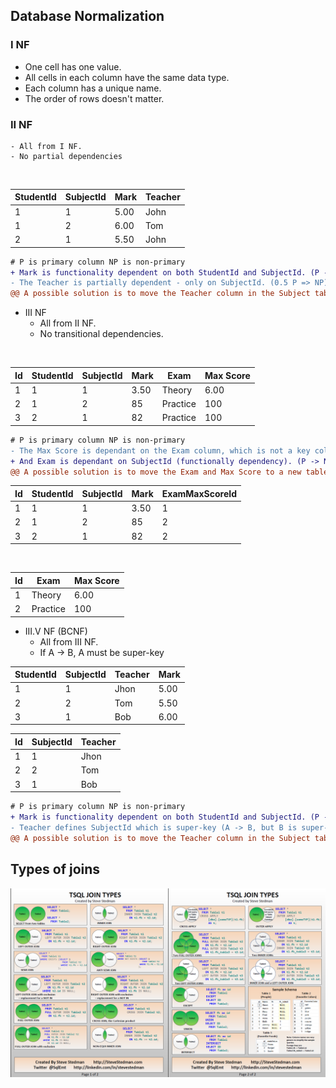 ## Database Normalization

### I NF
- One cell has one value.
- All cells in each column have the same data type.
- Each column has a unique name.
- The order of rows doesn't matter.
    
### II NF
    - All from I NF.
    - No partial dependencies
  
<br />

| StudentId | SubjectId | Mark | Teacher |
|-----------|-----------|------|---------|
|     1     |     1     | 5.00 |  John   |  
|     1     |     2     | 6.00 |  Tom    |  
|     2     |     1     | 5.50 |  John   |  
     
```diff 
# P is primary column NP is non-primary
+ Mark is functionality dependent on both StudentId and SubjectId. (P -> NP)
- The Teacher is partially dependent - only on SubjectId. (0.5 P => NP)
@@ A possible solution is to move the Teacher column in the Subject table. @@
```

- III NF
    - All from II NF.
    - No transitional dependencies.

<br />    

| Id | StudentId | SubjectId | Mark |   Exam   | Max Score |
|----|-----------|-----------|------|----------|-----------|
| 1  |     1     |     1     | 3.50 |  Theory  |   6.00    |
| 2  |     1     |     2     |  85  | Practice |    100    |
| 3  |     2     |     1     |  82  | Practice |    100    |


```diff 
# P is primary column NP is non-primary
- The Max Score is dependant on the Exam column, which is not a key column (transitional dependency). (A -> B, B -> C => A -> C) (NP -> NP)
+ And Exam is dependant on SubjectId (functionally dependency). (P -> NP)
@@ A possible solution is to move the Exam and Max Score to a new table and add a column with a foreign key pointing to the new table. @@
```

| Id | StudentId | SubjectId | Mark | ExamMaxScoreId |
|----|-----------|-----------|------|----------------|
| 1  |     1     |     1     | 3.50 |       1        |
| 2  |     1     |     2     |  85  |       2        |
| 3  |     2     |     1     |  82  |       2        |

<br />

| Id |   Exam   | Max Score |
|----|----------|-----------|
| 1  |  Theory  |   6.00    |
| 2  | Practice |    100    |

- III.V NF (BCNF)
    - All from III NF.
    - If A -> B, A must be super-key
    
    
| StudentId | SubjectId |  Teacher  |  Mark  |
|-----------|-----------|-----------|--------|
|     1     |     1     |   Jhon    |  5.00  |
|     2     |     2     |    Tom    |  5.50  |
|     3     |     1     |    Bob    |  6.00  |


| Id | SubjectId |  Teacher |
|----|-----------|----------|
| 1  |     1     |   Jhon   |
| 2  |     2     |   Tom    |
| 3  |     1     |   Bob    |

```diff 
# P is primary column NP is non-primary
+ Mark is functionality dependent on both StudentId and SubjectId. (P -> NP)
- Teacher defines SubjectId which is super-key (A -> B, but B is super-key) (NP -> P)
@@ A possible solution is to move the Teacher column in the Subject table. @@
```


## Types of joins

![Types of Joins](T-SQL%20Joins.png "Types of Joins")
